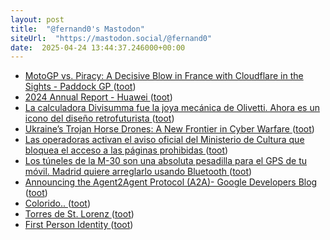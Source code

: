 ```yaml
---
layout: post
title:  "@fernand0's Mastodon"
siteUrl:  "https://mastodon.social/@fernand0"
date:  2025-04-24 13:44:37.246000+00:00
---
```

*  [MotoGP vs. Piracy: A Decisive Blow in France with Cloudflare in the Sights - Paddock GP ](https://paddock-gp.com/en/motogp-vs-piratage-un-coup-decisif-en-france-avec-cloudflare-dans-le-viseur) ([toot](https://mastodon.social/@fernand0/114393237241519310))
*  [2024 Annual Report - Huawei ](https://www.huawei.com/en/annual-report/202) ([toot](https://mastodon.social/@fernand0/114392968561416597))
*  [La calculadora Divisumma fue la joya mecánica de Olivetti. Ahora es un icono del diseño retrofuturista ](https://www.xataka.com/historia-tecnologica/calculadora-divisumma-fue-joya-mecanica-olivetti-ahora-icono-diseno-retrofuturist) ([toot](https://mastodon.social/@fernand0/114392666808869637))
*  [Ukraine’s Trojan Horse Drones: A New Frontier in Cyber Warfare ](https://dronelife.com/2025/04/10/ukraines-trojan-horse-drones-a-new-frontier-in-cyber-warfare) ([toot](https://mastodon.social/@fernand0/114392417551830802))
*  [Las operadoras activan el aviso oficial del Ministerio de Cultura que bloquea el acceso a las páginas prohibidas ](https://bandaancha.eu/articulos/operadoras-activan-aviso-oficial-1132) ([toot](https://mastodon.social/@fernand0/114392173544113206))
*  [Los túneles de la M-30 son una absoluta pesadilla para el GPS de tu móvil. Madrid quiere arreglarlo usando Bluetooth ](https://www.xataka.com/movilidad/tuneles-m-30-absoluta-pesadilla-para-gps-tu-movil-madrid-quiere-arreglarlo-usando-bluetoot) ([toot](https://mastodon.social/@fernand0/114391942162574767))
*  [Announcing the Agent2Agent Protocol (A2A)- Google Developers Blog ](https://developers.googleblog.com/en/a2a-a-new-era-of-agent-interoperability) ([toot](https://mastodon.social/@fernand0/114390311283686082))
*  [Colorido.. ](https://avecesunafoto.wordpress.com/2025/04/22/colorido-2) ([toot](https://mastodon.social/@fernand0/114388517952010907))
*  [Torres de St. Lorenz ](https://www.flickr.com/photos/fernand0/54448590471) ([toot](https://mastodon.social/@fernand0/114388448706958425))
*  [First Person Identity ](https://www.windley.com/archives/2025/04/first_person_identity.shtm) ([toot](https://mastodon.social/@fernand0/114388417089478304))
